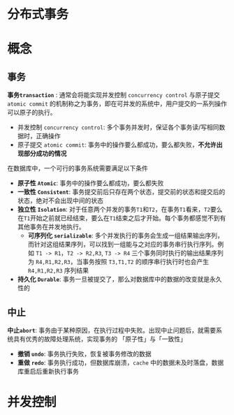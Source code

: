 # 分布式事务

# 概念

## 事务

**事务`transaction`** : 通常会将能实现并发控制 `concurrency control` 与原子提交 `atomic commit` 的机制称之为事务，即在可并发的系统中，用户提交的一系列操作可以原子的执行。
- 并发控制 `concurrency control`: 多个事务并发时，保证各个事务读/写相同数据时，正确操作
- 原子提交 `atomic commit`: 事务中的操作要么都成功，要么都失败，**不允许出现部分成功的情况**


在数据库中，一个可行的事务系统需要满足以下条件
- **原子性 `Atomic`**: 事务中的操作要么都成功，要么都失败
- **一致性 `Consistent`**: 事务提交前后只存在两个状态，提交前的状态和提交后的状态，绝对不会出现中间的状态
- **独立性 `Isolation`**: 对于任意两个并发的事务`T1`和`T2`，在事务`T1`看来，`T2`要么在`T1`开始之前就已经结束，要么在`T1`结束之后才开始。每个事务都感觉不到有其他事务在并发地执行。
  - **可序列化 `serializable`**: 多个并发执行的事务会生成一组结果输出序列，而针对这组结果序列，可以找到一组能与之对应的事务串行执行序列。例如 `T1 -> R1`，`T2 -> R2,R3`, `T3 -> R4` 三个事务同时执行的输出结果序列为 `R4,R1,R2,R3`，当事务按照 `T3,T1,T2` 的顺序串行执行时也会产生 `R4,R1,R2,R3` 序列结果
- **持久化 `Durable`**: 事务一旦被提交了，那么对数据库中的数据的改变就是永久性的

## 中止

**中止`abort`**: 事务由于某种原因，在执行过程中失败。出现中止问题后，就需要系统具有优秀的故障处理系统，实现事务的 「原子性」与「一致性」 
- **撤销 `undo`**: 事务执行失败，恢复被事务修改的数据
- **重做 `redo`**: 事务执行成功，但数据库崩溃，`cache` 中的数据未及时落盘，数据库重启后重新执行事务

# 并发控制

